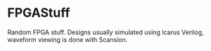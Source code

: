 # FPGAStuff
Random FPGA stuff. Designs usually simulated using Icarus Verilog, waveform viewing is done with Scansion.
